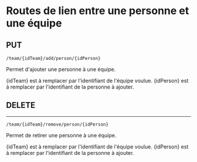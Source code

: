 # Routes de lien entre une personne et une équipe

## PUT

    /team/{idTeam}/add/person/{idPerson}

Permet d'ajouter une personne à une équipe.

{idTeam} est à remplacer par l'identifiant de l'équipe voulue.
{idPerson} est à remplacer par l'identifiant de la personne à ajouter.

## DELETE

--------------------------------------------------------------------------------------------

    /team/{idTeam}/remove/person/{idPerson}

Permet de retirer une personne à une équipe.

{idTeam} est à remplacer par l'identifiant de l'équipe voulue.
{idPerson} est à remplacer par l'identifiant de la personne à ajouter.